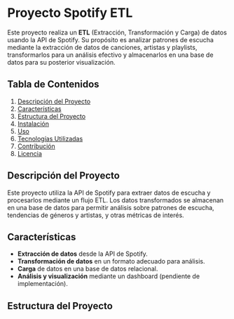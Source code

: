 # Proyecto Spotify ETL

Este proyecto realiza un **ETL** (Extracción, Transformación y Carga) de datos usando la API de Spotify. Su propósito es analizar patrones de escucha mediante la extracción de datos de canciones, artistas y playlists, transformarlos para un análisis efectivo y almacenarlos en una base de datos para su posterior visualización.

## Tabla de Contenidos
1. [Descripción del Proyecto](#descripción-del-proyecto)
2. [Características](#características)
3. [Estructura del Proyecto](#estructura-del-proyecto)
4. [Instalación](#instalación)
5. [Uso](#uso)
6. [Tecnologías Utilizadas](#tecnologías-utilizadas)
7. [Contribución](#contribución)
8. [Licencia](#licencia)

## Descripción del Proyecto

Este proyecto utiliza la API de Spotify para extraer datos de escucha y procesarlos mediante un flujo ETL. Los datos transformados se almacenan en una base de datos para permitir análisis sobre patrones de escucha, tendencias de géneros y artistas, y otras métricas de interés.

## Características

- **Extracción de datos** desde la API de Spotify.
- **Transformación de datos** en un formato adecuado para análisis.
- **Carga** de datos en una base de datos relacional.
- **Análisis y visualización** mediante un dashboard (pendiente de implementación).

## Estructura del Proyecto

